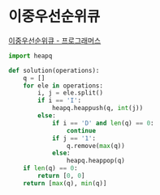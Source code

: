 # 이중우선순위큐

[이중우선순위큐 - 프로그래머스](https://programmers.co.kr/learn/courses/30/lessons/42628)

```py
import heapq

def solution(operations):
    q = []
    for ele in operations:
        i, j = ele.split()
        if i == 'I':
            heapq.heappush(q, int(j))
        else:
            if i == 'D' and len(q) == 0:
                continue
            if j == '1':
                q.remove(max(q))
            else:
                heapq.heappop(q)
    if len(q) == 0:
        return [0, 0]
    return [max(q), min(q)]
```
